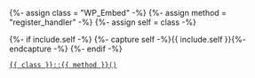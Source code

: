 {%- assign class = "WP_Embed" -%}
{%- assign method = "register_handler" -%}
{%- assign self = class -%}

{%- if include.self -%}
  {%- capture self -%}{{ include.self }}{%- endcapture -%}
{%- endif -%}

<p><code><a href="https://developer.wordpress.org/reference/classes/{{ class | downcase }}/{{ method | downcase }}/">{{ class }}::{{ method }}()</a></code></p>
